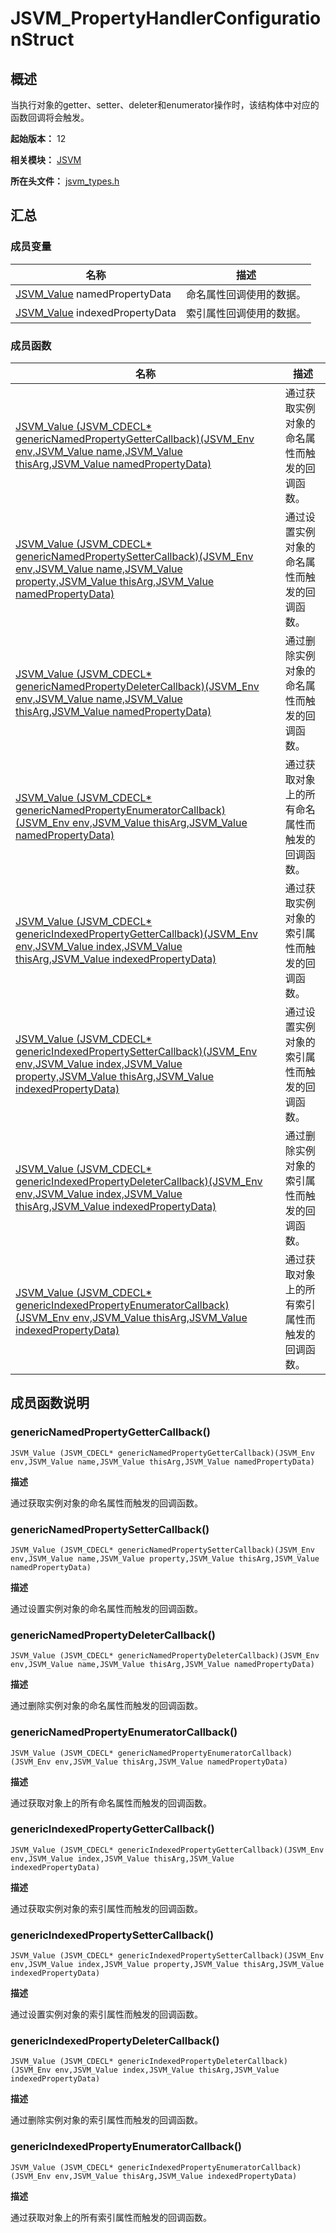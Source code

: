 # JSVM_PropertyHandlerConfigurationStruct
<!--Kit: Common Basic Capability-->
<!--Subsystem: arkcompiler-->
<!--Owner: @yuanxiaogou; @string_sz-->
<!--Designer: @knightaoko-->
<!--Tester: @test_lzz-->
<!--Adviser: @fang-jinxu-->

## 概述

当执行对象的getter、setter、deleter和enumerator操作时，该结构体中对应的函数回调将会触发。

**起始版本：** 12

**相关模块：** [JSVM](capi-jsvm.md)

**所在头文件：** [jsvm_types.h](capi-jsvm-types-h.md)

## 汇总

### 成员变量

| 名称                               | 描述 |
|----------------------------------| -- |
| [JSVM_Value](capi-jsvm-jsvm-value--8h.md) namedPropertyData | 命名属性回调使用的数据。 |
| [JSVM_Value](capi-jsvm-jsvm-value--8h.md) indexedPropertyData   | 索引属性回调使用的数据。 |


### 成员函数

| 名称 | 描述 |
| -- | -- |
| [JSVM_Value (JSVM_CDECL* genericNamedPropertyGetterCallback)(JSVM_Env env,JSVM_Value name,JSVM_Value thisArg,JSVM_Value namedPropertyData)](#genericnamedpropertygettercallback) | 通过获取实例对象的命名属性而触发的回调函数。 |
| [JSVM_Value (JSVM_CDECL* genericNamedPropertySetterCallback)(JSVM_Env env,JSVM_Value name,JSVM_Value property,JSVM_Value thisArg,JSVM_Value namedPropertyData)](#genericnamedpropertysettercallback) | 通过设置实例对象的命名属性而触发的回调函数。 |
| [JSVM_Value (JSVM_CDECL* genericNamedPropertyDeleterCallback)(JSVM_Env env,JSVM_Value name,JSVM_Value thisArg,JSVM_Value namedPropertyData)](#genericnamedpropertydeletercallback) | 通过删除实例对象的命名属性而触发的回调函数。 |
| [JSVM_Value (JSVM_CDECL* genericNamedPropertyEnumeratorCallback)(JSVM_Env env,JSVM_Value thisArg,JSVM_Value namedPropertyData)](#genericnamedpropertyenumeratorcallback) | 通过获取对象上的所有命名属性而触发的回调函数。 |
| [JSVM_Value (JSVM_CDECL* genericIndexedPropertyGetterCallback)(JSVM_Env env,JSVM_Value index,JSVM_Value thisArg,JSVM_Value indexedPropertyData)](#genericindexedpropertygettercallback) | 通过获取实例对象的索引属性而触发的回调函数。 |
| [JSVM_Value (JSVM_CDECL* genericIndexedPropertySetterCallback)(JSVM_Env env,JSVM_Value index,JSVM_Value property,JSVM_Value thisArg,JSVM_Value indexedPropertyData)](#genericindexedpropertysettercallback) | 通过设置实例对象的索引属性而触发的回调函数。 |
| [JSVM_Value (JSVM_CDECL* genericIndexedPropertyDeleterCallback)(JSVM_Env env,JSVM_Value index,JSVM_Value thisArg,JSVM_Value indexedPropertyData)](#genericindexedpropertydeletercallback) | 通过删除实例对象的索引属性而触发的回调函数。 |
| [JSVM_Value (JSVM_CDECL* genericIndexedPropertyEnumeratorCallback)(JSVM_Env env,JSVM_Value thisArg,JSVM_Value indexedPropertyData)](#genericindexedpropertyenumeratorcallback) | 通过获取对象上的所有索引属性而触发的回调函数。 |

## 成员函数说明

### genericNamedPropertyGetterCallback()

```
JSVM_Value (JSVM_CDECL* genericNamedPropertyGetterCallback)(JSVM_Env env,JSVM_Value name,JSVM_Value thisArg,JSVM_Value namedPropertyData)
```

**描述**

通过获取实例对象的命名属性而触发的回调函数。

### genericNamedPropertySetterCallback()

```
JSVM_Value (JSVM_CDECL* genericNamedPropertySetterCallback)(JSVM_Env env,JSVM_Value name,JSVM_Value property,JSVM_Value thisArg,JSVM_Value namedPropertyData)
```

**描述**

通过设置实例对象的命名属性而触发的回调函数。

### genericNamedPropertyDeleterCallback()

```
JSVM_Value (JSVM_CDECL* genericNamedPropertyDeleterCallback)(JSVM_Env env,JSVM_Value name,JSVM_Value thisArg,JSVM_Value namedPropertyData)
```

**描述**

通过删除实例对象的命名属性而触发的回调函数。

### genericNamedPropertyEnumeratorCallback()

```
JSVM_Value (JSVM_CDECL* genericNamedPropertyEnumeratorCallback)(JSVM_Env env,JSVM_Value thisArg,JSVM_Value namedPropertyData)
```

**描述**

通过获取对象上的所有命名属性而触发的回调函数。

### genericIndexedPropertyGetterCallback()

```
JSVM_Value (JSVM_CDECL* genericIndexedPropertyGetterCallback)(JSVM_Env env,JSVM_Value index,JSVM_Value thisArg,JSVM_Value indexedPropertyData)
```

**描述**

通过获取实例对象的索引属性而触发的回调函数。

### genericIndexedPropertySetterCallback()

```
JSVM_Value (JSVM_CDECL* genericIndexedPropertySetterCallback)(JSVM_Env env,JSVM_Value index,JSVM_Value property,JSVM_Value thisArg,JSVM_Value indexedPropertyData)
```

**描述**

通过设置实例对象的索引属性而触发的回调函数。

### genericIndexedPropertyDeleterCallback()

```
JSVM_Value (JSVM_CDECL* genericIndexedPropertyDeleterCallback)(JSVM_Env env,JSVM_Value index,JSVM_Value thisArg,JSVM_Value indexedPropertyData)
```

**描述**

通过删除实例对象的索引属性而触发的回调函数。

### genericIndexedPropertyEnumeratorCallback()

```
JSVM_Value (JSVM_CDECL* genericIndexedPropertyEnumeratorCallback)(JSVM_Env env,JSVM_Value thisArg,JSVM_Value indexedPropertyData)
```

**描述**

通过获取对象上的所有索引属性而触发的回调函数。


